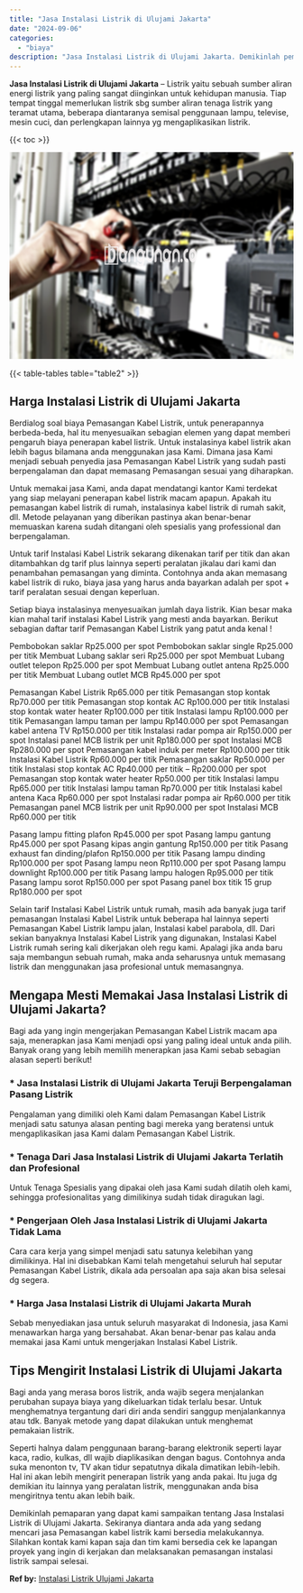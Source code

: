 ```yaml
---
title: "Jasa Instalasi Listrik di Ulujami Jakarta"
date: "2024-09-06"
categories: 
  - "biaya"
description: "Jasa Instalasi Listrik di Ulujami Jakarta. Demikinlah pemaparan yang dapat kami sampaikan tentang Jasa Instalasi Listrik di Ulujami Jakarta. Sekiranya dianta..."
---
```


**Jasa Instalasi Listrik di Ulujami Jakarta** – Listrik yaitu sebuah sumber aliran energi listrik yang paling sangat diinginkan untuk kehidupan manusia. Tiap tempat tinggal memerlukan listrik sbg sumber aliran tenaga listrik yang teramat utama, beberapa diantaranya semisal penggunaan lampu, televise, mesin cuci, dan perlengkapan lainnya yg mengaplikasikan listrik.

{{< toc >}}

![Jasa Instalasi Listrik di Ulujami Jakarta](/images/instalasi-listrik-murah43.png)

{{< table-tables table="table2" >}}

## Harga Instalasi Listrik di Ulujami Jakarta

Berdialog soal biaya Pemasangan Kabel Listrik, untuk penerapannya berbeda-beda, hal itu menyesuaikan sebagian elemen yang dapat memberi pengaruh biaya penerapan kabel listrik. Untuk instalasinya kabel listrik akan lebih bagus bilamana anda menggunakan jasa Kami. Dimana jasa Kami menjadi sebuah penyedia jasa Pemasangan Kabel Listrik yang sudah pasti berpengalaman dan dapat memasang Pemasangan sesuai yang diharapkan.

Untuk memakai jasa Kami, anda dapat mendatangi kantor Kami terdekat yang siap melayani penerapan kabel listrik macam apapun. Apakah itu pemasangan kabel listrik di rumah, instalasinya kabel listrik di rumah sakit, dll. Metode pelayanan yang diberikan pastinya akan benar-benar memuaskan karena sudah ditangani oleh spesialis yang professional dan berpengalaman.

Untuk tarif Instalasi Kabel Listrik sekarang dikenakan tarif per titik dan akan ditambahkan dg tarif plus lainnya seperti peralatan jikalau dari kami dan penambahan pemasangan yang diminta. Contohnya anda akan memasang kabel listrik di ruko, biaya jasa yang harus anda bayarkan adalah per spot + tarif peralatan sesuai dengan keperluan.

Setiap biaya instalasinya menyesuaikan jumlah daya listrik. Kian besar maka kian mahal tarif instalasi Kabel Listrik yang mesti anda bayarkan. Berikut sebagian daftar tarif Pemasangan Kabel Listrik yang patut anda kenal !

Pembobokan saklar Rp25.000 per spot Pembobokan saklar single Rp25.000 per titik Membuat Lubang saklar seri Rp25.000 per spot Membuat Lubang outlet telepon Rp25.000 per spot Membuat Lubang outlet antena Rp25.000 per titik Membuat Lubang outlet MCB Rp45.000 per spot

Pemasangan Kabel Listrik Rp65.000 per titik Pemasangan stop kontak Rp70.000 per titik Pemasangan stop kontak AC Rp100.000 per titik Instalasi stop kontak water heater Rp100.000 per titik Instalasi lampu Rp100.000 per titik Pemasangan lampu taman per lampu Rp140.000 per spot Pemasangan kabel antena TV Rp150.000 per titik Instalasi radar pompa air Rp150.000 per spot Instalasi panel MCB listrik per unit Rp180.000 per spot Instalasi MCB Rp280.000 per spot Pemasangan kabel induk per meter Rp100.000 per titik Instalasi Kabel Listrik Rp60.000 per titik Pemasangan saklar Rp50.000 per titik Instalasi stop kontak AC Rp40.000 per titik – Rp200.000 per spot Pemasangan stop kontak water heater Rp50.000 per titik Instalasi lampu Rp65.000 per titik Instalasi lampu taman Rp70.000 per titik Instalasi kabel antena Kaca Rp60.000 per spot Instalasi radar pompa air Rp60.000 per titik Pemasangan panel MCB listrik per unit Rp90.000 per spot Instalasi MCB Rp60.000 per titik

Pasang lampu fitting plafon Rp45.000 per spot Pasang lampu gantung Rp45.000 per spot Pasang kipas angin gantung Rp150.000 per titik Pasang exhaust fan dinding/plafon Rp150.000 per titik Pasang lampu dinding Rp100.000 per spot Pasang lampu neon Rp110.000 per spot Pasang lampu downlight Rp100.000 per titik Pasang lampu halogen Rp95.000 per titik Pasang lampu sorot Rp150.000 per spot Pasang panel box titik 15 grup Rp180.000 per spot

Selain tarif Instalasi Kabel Listrik untuk rumah, masih ada banyak juga tarif pemasangan Instalasi Kabel Listrik untuk beberapa hal lainnya seperti Pemasangan Kabel Listrik lampu jalan, Instalasi kabel parabola, dll. Dari sekian banyaknya Instalasi Kabel Listrik yang digunakan, Instalasi Kabel Listrik rumah sering kali dikerjakan oleh regu kami. Apalagi jika anda baru saja membangun sebuah rumah, maka anda seharusnya untuk memasang listrik dan menggunakan jasa profesional untuk memasangnya.

## Mengapa Mesti Memakai Jasa Instalasi Listrik di Ulujami Jakarta?

Bagi ada yang ingin mengerjakan Pemasangan Kabel Listrik macam apa saja, menerapkan jasa Kami menjadi opsi yang paling ideal untuk anda pilih. Banyak orang yang lebih memilih menerapkan jasa Kami sebab sebagian alasan seperti berikut!

### \* Jasa Instalasi Listrik di Ulujami Jakarta Teruji Berpengalaman Pasang Listrik

Pengalaman yang dimiliki oleh Kami dalam Pemasangan Kabel Listrik menjadi satu satunya alasan penting bagi mereka yang beratensi untuk mengaplikasikan jasa Kami dalam Pemasangan Kabel Listrik.

### \* Tenaga Dari Jasa Instalasi Listrik di Ulujami Jakarta Terlatih dan Profesional

Untuk Tenaga Spesialis yang dipakai oleh jasa Kami sudah dilatih oleh kami, sehingga profesionalitas yang dimilikinya sudah tidak diragukan lagi.

### \* Pengerjaan Oleh Jasa Instalasi Listrik di Ulujami Jakarta Tidak Lama

Cara cara kerja yang simpel menjadi satu satunya kelebihan yang dimilikinya. Hal ini disebabkan Kami telah mengetahui seluruh hal seputar Pemasangan Kabel Listrik, dikala ada persoalan apa saja akan bisa selesai dg segera.

### \* Harga Jasa Instalasi Listrik di Ulujami Jakarta Murah

Sebab menyediakan jasa untuk seluruh masyarakat di Indonesia, jasa Kami menawarkan harga yang bersahabat. Akan benar-benar pas kalau anda memakai jasa Kami untuk mengerjakan Instalasi Kabel Listrik.

## Tips Mengirit Instalasi Listrik di Ulujami Jakarta


Bagi anda yang merasa boros listrik, anda wajib segera menjalankan perubahan supaya biaya yang dikeluarkan tidak terlalu besar. Untuk menghematnya tergantung dari diri anda sendiri sanggup menjalankannya atau tdk. Banyak metode yang dapat dilakukan untuk menghemat pemakaian listrik.

Seperti halnya dalam penggunaan barang-barang elektronik seperti layar kaca, radio, kulkas, dll wajib diaplikasikan dengan bagus. Contohnya anda suka menonton tv, TV akan tidur sepatutnya dikala dimatikan lebih-lebih. Hal ini akan lebih mengirit penerapan listrik yang anda pakai. Itu juga dg demikian itu lainnya yang peralatan listrik, menggunakan anda bisa mengiritnya tentu akan lebih baik.

Demikinlah pemaparan yang dapat kami sampaikan tentang Jasa Instalasi Listrik di Ulujami Jakarta. Sekiranya diantara anda ada yang sedang mencari jasa Pemasangan kabel listrik kami bersedia melakukannya. Silahkan kontak kami kapan saja dan tim kami bersedia cek ke lapangan proyek yang ingin di kerjakan dan melaksanakan pemasangan instalasi listrik sampai selesai.

**Ref by:** [Instalasi Listrik Ulujami Jakarta](https://id.wikipedia.org/wiki/Instalasi)
